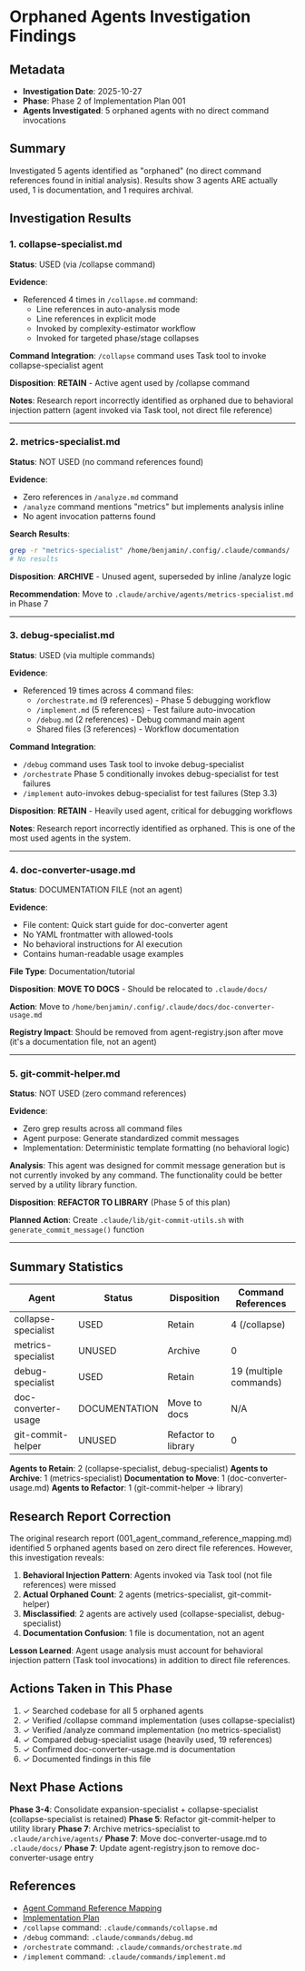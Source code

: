 # Orphaned Agents Investigation Findings

## Metadata
- **Investigation Date**: 2025-10-27
- **Phase**: Phase 2 of Implementation Plan 001
- **Agents Investigated**: 5 orphaned agents with no direct command invocations

## Summary

Investigated 5 agents identified as "orphaned" (no direct command references found in initial analysis). Results show 3 agents ARE actually used, 1 is documentation, and 1 requires archival.

## Investigation Results

### 1. collapse-specialist.md

**Status**: USED (via /collapse command)

**Evidence**:
- Referenced 4 times in `/collapse.md` command:
  - Line references in auto-analysis mode
  - Line references in explicit mode
  - Invoked by complexity-estimator workflow
  - Invoked for targeted phase/stage collapses

**Command Integration**: `/collapse` command uses Task tool to invoke collapse-specialist agent

**Disposition**: **RETAIN** - Active agent used by /collapse command

**Notes**: Research report incorrectly identified as orphaned due to behavioral injection pattern (agent invoked via Task tool, not direct file reference)

---

### 2. metrics-specialist.md

**Status**: NOT USED (no command references found)

**Evidence**:
- Zero references in `/analyze.md` command
- `/analyze` command mentions "metrics" but implements analysis inline
- No agent invocation patterns found

**Search Results**:
```bash
grep -r "metrics-specialist" /home/benjamin/.config/.claude/commands/
# No results
```

**Disposition**: **ARCHIVE** - Unused agent, superseded by inline /analyze logic

**Recommendation**: Move to `.claude/archive/agents/metrics-specialist.md` in Phase 7

---

### 3. debug-specialist.md

**Status**: USED (via multiple commands)

**Evidence**:
- Referenced 19 times across 4 command files:
  - `/orchestrate.md` (9 references) - Phase 5 debugging workflow
  - `/implement.md` (5 references) - Test failure auto-invocation
  - `/debug.md` (2 references) - Debug command main agent
  - Shared files (3 references) - Workflow documentation

**Command Integration**:
- `/debug` command uses Task tool to invoke debug-specialist
- `/orchestrate` Phase 5 conditionally invokes debug-specialist for test failures
- `/implement` auto-invokes debug-specialist for test failures (Step 3.3)

**Disposition**: **RETAIN** - Heavily used agent, critical for debugging workflows

**Notes**: Research report incorrectly identified as orphaned. This is one of the most used agents in the system.

---

### 4. doc-converter-usage.md

**Status**: DOCUMENTATION FILE (not an agent)

**Evidence**:
- File content: Quick start guide for doc-converter agent
- No YAML frontmatter with allowed-tools
- No behavioral instructions for AI execution
- Contains human-readable usage examples

**File Type**: Documentation/tutorial

**Disposition**: **MOVE TO DOCS** - Should be relocated to `.claude/docs/`

**Action**: Move to `/home/benjamin/.config/.claude/docs/doc-converter-usage.md`

**Registry Impact**: Should be removed from agent-registry.json after move (it's a documentation file, not an agent)

---

### 5. git-commit-helper.md

**Status**: NOT USED (zero command references)

**Evidence**:
- Zero grep results across all command files
- Agent purpose: Generate standardized commit messages
- Implementation: Deterministic template formatting (no behavioral logic)

**Analysis**: This agent was designed for commit message generation but is not currently invoked by any command. The functionality could be better served by a utility library function.

**Disposition**: **REFACTOR TO LIBRARY** (Phase 5 of this plan)

**Planned Action**: Create `.claude/lib/git-commit-utils.sh` with `generate_commit_message()` function

---

## Summary Statistics

| Agent | Status | Disposition | Command References |
|-------|--------|-------------|-------------------|
| collapse-specialist | USED | Retain | 4 (/collapse) |
| metrics-specialist | UNUSED | Archive | 0 |
| debug-specialist | USED | Retain | 19 (multiple commands) |
| doc-converter-usage | DOCUMENTATION | Move to docs | N/A |
| git-commit-helper | UNUSED | Refactor to library | 0 |

**Agents to Retain**: 2 (collapse-specialist, debug-specialist)
**Agents to Archive**: 1 (metrics-specialist)
**Documentation to Move**: 1 (doc-converter-usage.md)
**Agents to Refactor**: 1 (git-commit-helper → library)

## Research Report Correction

The original research report (001_agent_command_reference_mapping.md) identified 5 orphaned agents based on zero direct file references. However, this investigation reveals:

1. **Behavioral Injection Pattern**: Agents invoked via Task tool (not file references) were missed
2. **Actual Orphaned Count**: 2 agents (metrics-specialist, git-commit-helper)
3. **Misclassified**: 2 agents are actively used (collapse-specialist, debug-specialist)
4. **Documentation Confusion**: 1 file is documentation, not an agent

**Lesson Learned**: Agent usage analysis must account for behavioral injection pattern (Task tool invocations) in addition to direct file references.

## Actions Taken in This Phase

1. ✓ Searched codebase for all 5 orphaned agents
2. ✓ Verified /collapse command implementation (uses collapse-specialist)
3. ✓ Verified /analyze command implementation (no metrics-specialist)
4. ✓ Compared debug-specialist usage (heavily used, 19 references)
5. ✓ Confirmed doc-converter-usage.md is documentation
6. ✓ Documented findings in this file

## Next Phase Actions

**Phase 3-4**: Consolidate expansion-specialist + collapse-specialist (collapse-specialist is retained)
**Phase 5**: Refactor git-commit-helper to utility library
**Phase 7**: Archive metrics-specialist to `.claude/archive/agents/`
**Phase 7**: Move doc-converter-usage.md to `.claude/docs/`
**Phase 7**: Update agent-registry.json to remove doc-converter-usage entry

## References

- [Agent Command Reference Mapping](../reports/001_review_the_claudeagents_directory_to_see_if_any_of_research/001_agent_command_reference_mapping.md)
- [Implementation Plan](../plans/001_agents_directory_cleanup_and_consolidation.md)
- `/collapse` command: `.claude/commands/collapse.md`
- `/debug` command: `.claude/commands/debug.md`
- `/orchestrate` command: `.claude/commands/orchestrate.md`
- `/implement` command: `.claude/commands/implement.md`
